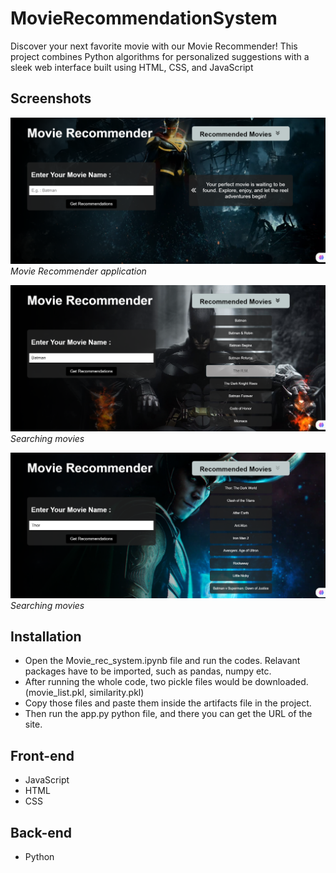 # MovieRecommendationSystem

Discover your next favorite movie with our Movie Recommender! This project combines Python algorithms for personalized suggestions with a sleek web interface built using HTML, CSS, and JavaScript

## Screenshots

![Screenshot 2](demo_photos/2.png)
*Movie Recommender application*

![Screenshot 1](demo_photos/3.png)
*Searching movies*

![Screenshot 1](demo_photos/1.png)
*Searching movies*


## Installation

- Open the Movie_rec_system.ipynb file and run the codes. Relavant packages have to be imported, such as pandas, numpy etc.
- After running the whole code, two pickle files would be downloaded. (movie_list.pkl, similarity.pkl)
- Copy those files and paste them inside the artifacts file in the project.
- Then run the app.py python file, and there you can get the URL of the site.

## Front-end

- JavaScript
- HTML
- CSS

## Back-end

- Python

